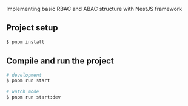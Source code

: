 Implementing basic RBAC and ABAC structure with NestJS framework
## Project setup

```bash
$ pnpm install
```

## Compile and run the project

```bash
# development
$ pnpm run start

# watch mode
$ pnpm run start:dev
```
